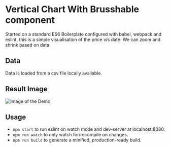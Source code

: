 # Vertical Chart With Brusshable component
Started on a standard ES6 Boilerplate configured with babel, webpack and eslint, this is a simple visualisation of the price v/s date. We can zoom and shrink based on data

## Data
Data is loaded from a csv file locally available.


## Result Image 
![Image of the Demo](https://i.imgur.com/mzZElnJ.gif)

## Usage
* `npm start` to run eslint on watch mode and dev-server at localhost:8080.
* `npm run watch` to only watch for/recompile on changes.
* `npm run build` to generate a minified, production-ready build.